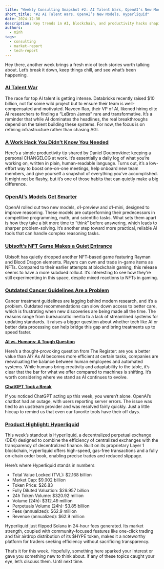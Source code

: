 ```yaml
---
title: "Weekly Consulting Snapshot #2: AI Talent Wars, OpenAI’s New Models, Hyperliquid’s Rise"  
short_title: "#2 AI Talent Wars, OpenAI’s New Models, Hyperliquid"
date: 2024-12-30
description: Key trends in AI, blockchain, and productivity hacks shaping the consulting space this week.   
authors:
  - minh
tags:
  - consulting
  - market-report
  - tech-report
---
```


Hey there, another week brings a fresh mix of tech stories worth talking about. Let’s break it down, keep things chill, and see what’s been happening.

### [AI Talent War](https://www.theverge.com/2024/12/20/24326135/ai-talent-wars-databricks-interview)

The race for top AI talent is getting intense. Databricks recently raised $10 billion, not for some wild project but to ensure their team is well-compensated and motivated. Naveen Rao, their VP of AI, likened hiring elite AI researchers to finding a “LeBron James” rare and transformative. It’s a reminder that while AI dominates the headlines, the real breakthroughs depend on the talent building these systems. For now, the focus is on refining infrastructure rather than chasing AGI.

### [A Work Hack You Didn’t Know You Needed](https://code.dblock.org/2020/09/01/keep-a-changelog-at-work.html)

Here’s a simple productivity tip shared by Daniel Doubrovkine: keeping a personal CHANGELOG at work. It’s essentially a daily log of what you’re working on, written in plain, human-readable language. Turns out, it’s a low-effort way to boost one-on-one meetings, help onboard new team members, and give yourself a snapshot of everything you’ve accomplished. It might not be flashy, but it’s one of those habits that can quietly make a big difference.

### [OpenAI’s Models Get Smarter](https://www.theverge.com/2024/12/20/24326036/openai-o1-o2-o3-reasoning-model-testing)

OpenAI rolled out two new models, o1-preview and o1-mini, designed to improve reasoning. These models are outperforming their predecessors in competitive programming, math, and scientific tasks. What sets them apart is how they take a bit more time to “think” before answering, which leads to sharper problem-solving. It’s another step toward more practical, reliable AI tools that can handle complex reasoning tasks.

### [Ubisoft’s NFT Game Makes a Quiet Entrance](https://www.engadget.com/gaming/pc/ubisoft-quietly-squeezes-out-another-nft-game-featuring-rayman-blood-dragon-192102438.html?src=rss)

Ubisoft has quietly dropped another NFT-based game featuring Rayman and Blood Dragon elements. Players can own and trade in-game items as NFTs. Compared to their earlier attempts at blockchain gaming, this release seems to have a more subdued rollout. It’s interesting to see how they’re still experimenting in this space, despite mixed reactions to NFTs in gaming.

### [Outdated Cancer Guidelines Are a Problem](https://seangeiger.substack.com/p/why-are-cancer-guidelines-stuck-in)

Cancer treatment guidelines are lagging behind modern research, and it’s a problem. Outdated recommendations can slow down access to better care, which is frustrating when new discoveries are being made all the time. The reasons range from bureaucratic inertia to a lack of streamlined systems for updating standards. It raises a bigger question about whether tech like AI or better data processing can help bridge this gap and bring treatments up to speed faster.

[**AI vs. Humans: A Tough Question**](https://www.theregister.com/2024/12/23/ai_job_replacement_comment/)

Here’s a thought-provoking question from The Register: are you a better value than AI? As AI becomes more efficient at certain tasks, companies are reevaluating the balance between human employees and automated systems. While humans bring creativity and adaptability to the table, it’s clear that the bar for what we offer compared to machines is shifting. It’s worth considering where we stand as AI continues to evolve.

[**ChatGPT Took a Break**](https://www.notion.so/169657c9646d8016a308c8ad928b4ef1?pvs=21)

If you noticed ChatGPT acting up this week, you weren’t alone. OpenAI’s chatbot had an outage, with users reporting server errors. The issue was tied to an upstream provider and was resolved fairly quickly. Just a little hiccup to remind us that even our favorite tools have their off days.

### [Product Highlight: Hyperliquid](https://hyperfoundation.org/)

This week’s standout is Hyperliquid, a decentralized perpetual exchange (DEX) designed to combine the efficiency of centralized exchanges with the transparency of decentralized finance. Built on its proprietary Layer 1 blockchain, Hyperliquid offers high-speed, gas-free transactions and a fully on-chain order book, enabling precise trades and reduced slippage.

Here’s where Hyperliquid stands in numbers:

- Total Value Locked (TVL): $2.168 billion
- Market Cap: $9.002 billion
- Token Price: $26.83
- Fully Diluted Valuation: $26.957 billion
- 24h Token Volume: $320.92 million
- Volume (24h): $312.49 million
- Perpetuals Volume (24h): $3.85 billion
- Fees (annualized): $62.9 million
- Revenue (annualized): $62.9 million

Hyperliquid just flipped Solana in 24-hour fees generated. Its market strength, coupled with community-focused features like one-click trading and fair airdrop distribution of its $HYPE token, makes it a noteworthy platform for traders seeking efficiency without sacrificing transparency.

That’s it for this week. Hopefully, something here sparked your interest or gave you something new to think about. If any of these topics caught your eye, let’s discuss them. Until next time.